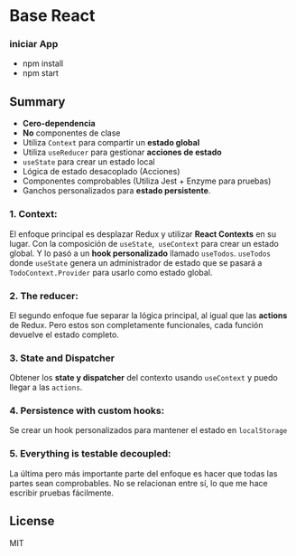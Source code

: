 # Base React

### iniciar App
- npm install
- npm start

## Summary
- **Cero-dependencia**
- **No** componentes de clase
- Utiliza `Context` para compartir un **estado global**
- Utiliza `useReducer` para gestionar **acciones de estado**
- `useState` para crear un estado local
- Lógica de estado desacoplado (Acciones)
- Componentes comprobables (Utiliza Jest + Enzyme para pruebas)
- Ganchos personalizados para **estado persistente**.
### 1. **Context**:

El enfoque principal es desplazar Redux y utilizar **React Contexts** en su lugar. Con la composición de `useState`,` useContext` para crear un estado global. Y lo pasó a un **hook personalizado** llamado `useTodos`. `useTodos` donde `useState` genera un administrador de estado que se pasará a `TodoContext.Provider` para usarlo como estado global.

### 2. **The reducer**:

El segundo enfoque fue separar la lógica principal, al igual que las **actions** de Redux. Pero estos son completamente funcionales, cada función devuelve el estado completo.

### 3. **State and Dispatcher**

Obtener los **state y dispatcher** del contexto usando `useContext` y puedo llegar a las `actions`.

### 4. **Persistence with custom hooks**:

Se crear un hook personalizados para mantener el estado en `localStorage`

### 5. **Everything is testable decoupled**:

La última pero más importante parte del enfoque es hacer que todas las partes sean comprobables. No se relacionan entre sí, lo que me hace escribir pruebas fácilmente.

## License
MIT
